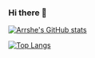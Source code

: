 ### Hi there 👋

<!--
**Arrshe/Arrshe** is a ✨ _special_ ✨ repository because its `README.md` (this file) appears on your GitHub profile.

Here are some ideas to get you started:

- 🔭 I’m currently working on ...
- 🌱 I’m currently learning ...
- 👯 I’m looking to collaborate on ...
- 🤔 I’m looking for help with ...
- 💬 Ask me about ...
- 📫 How to reach me: ...
- 😄 Pronouns: ...
- ⚡ Fun fact: ...
-->

[![Arrshe's GitHub stats](https://github-readme-stats.vercel.app/api?username=arrshe&theme=dark&text_color=#35fc03)](https://github.com/arrshe/github-readme-stats)


[![Top Langs](https://github-readme-stats.vercel.app/api/top-langs/?username=arrshe&layout=compact)](https://github.com/arrshe/github-readme-stats)
